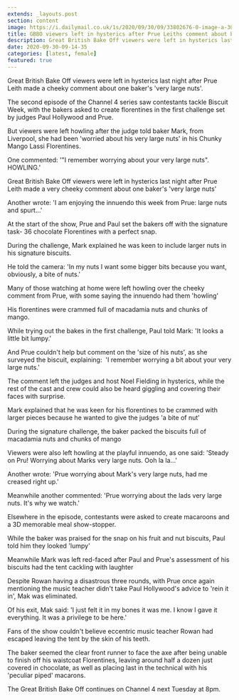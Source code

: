 ```yaml
---
extends: _layouts.post
section: content
image: https://i.dailymail.co.uk/1s/2020/09/30/09/33802676-0-image-a-30_1601453024848.jpg 
title: GBBO viewers left in hysterics after Prue Leiths comment about bakers very large nuts  
description: Great British Bake Off viewers were left in hysterics last night after Prue Leith made a cheeky comment about having concerns for Mark, from Liverpools, very large nuts. 
date: 2020-09-30-09-14-35 
categories: [latest, female] 
featured: true 
--- 
```

Great British Bake Off viewers were left in hysterics last night after Prue Leith made a cheeky comment about one baker's 'very large nuts'.

The second episode of the Channel 4 series saw contestants tackle Biscuit Week, with the bakers asked to create florentines in the first challenge set by judges Paul Hollywood and Prue. 

But viewers were left howling after the judge told baker Mark, from Liverpool, she had been 'worried about his very large nuts' in his Chunky Mango Lassi Florentines.

One commented: '"I remember worrying about your very large nuts". HOWLING.'

Great British Bake Off viewers were left in hysterics last night after Prue Leith made a very cheeky comment about one baker's 'very large nuts'

Another wrote: 'I am enjoying the innuendo this week from Prue: large nuts and spurt...' 

At the start of the show, Prue and Paul set the bakers off with the signature task- 36 chocolate Florentines with a perfect snap. 

During the challenge, Mark explained he was keen to include larger nuts in his signature biscuits.

He told the camera: 'In my nuts I want some bigger bits because you want, obviously, a bite of nuts.'  













Many of those watching at home were left howling over the cheeky comment from Prue, with some saying the innuendo had them 'howling'

His florentines were crammed full of macadamia nuts and chunks of mango. 

While trying out the bakes in the first challenge, Paul told Mark: 'It looks a little bit lumpy.' 

And Prue couldn't help but comment on the 'size of his nuts', as she surveyed the biscuit, explaining:  'I remember worrying a bit about your very large nuts.'

The comment left the judges and host Noel Fielding in hysterics, while the rest of the cast and crew could also be heard giggling and covering their faces with surprise.  

Mark explained that he was keen for his florentines to be crammed with larger pieces because he wanted to give the judges 'a bite of nut'

During the signature challenge, the baker packed the biscuits full of macadamia nuts and chunks of mango 

Viewers were also left howling at the playful innuendo, as one said: 'Steady on Pru! Worrying about Marks very large nuts. Ooh la la...' 

Another wrote: 'Prue worrying about Mark's very large nuts, had me creased right up.'

Meanwhile another commented: 'Prue worrying about the lads very large nuts. It's why we watch.' 

Elsewhere in the episode, contestants were asked to create macaroons and a 3D memorable meal show-stopper. 

While the baker was praised for the snap on his fruit and nut biscuits, Paul told him they looked 'lumpy' 

Meanwhile Mark was left red-faced after Paul and Prue's assessment of his biscuits had the tent cackling with laughter 

Despite Rowan having a disastrous three rounds, with Prue once again mentioning the music teacher didn't take Paul Hollywood's advice to 'rein it in', Mak was eliminated.

Of his exit, Mak said: 'I just felt it in my bones it was me. I know I gave it everything. It was a privilege to be here.'

Fans of the show couldn't believe eccentric music teacher Rowan had escaped leaving the tent by the skin of his teeth. 

The baker seemed the clear front runner to face the axe after being unable to finish off his waistcoat Florentines, leaving around half a dozen just covered in chocolate, as well as placing last in the technical with his 'peculiar piped' macarons. 

The Great British Bake Off continues on Channel 4 next Tuesday at 8pm. 

